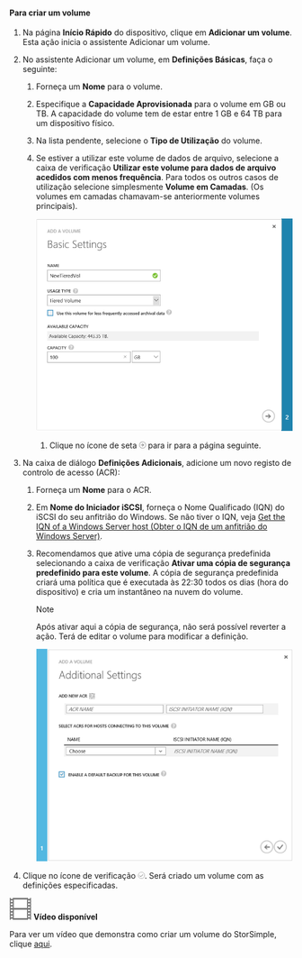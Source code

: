 <!--author=SharS last changed: 02/04/2016-->

#### Para criar um volume
1. Na página **Início Rápido** do dispositivo, clique em **Adicionar um volume**. Esta ação inicia o assistente Adicionar um volume.
2. No assistente Adicionar um volume, em **Definições Básicas**, faça o seguinte:
   
   1. Forneça um **Nome** para o volume.
   2. Especifique a **Capacidade Aprovisionada** para o volume em GB ou TB. A capacidade do volume tem de estar entre 1 GB e 64 TB para um dispositivo físico.
   3. Na lista pendente, selecione o **Tipo de Utilização** do volume. 
   4. Se estiver a utilizar este volume de dados de arquivo, selecione a caixa de verificação **Utilizar este volume para dados de arquivo acedidos com menos frequência**. Para todos os outros casos de utilização selecione simplesmente **Volume em Camadas**. (Os volumes em camadas chamavam-se anteriormente volumes principais).
      
        ![Adicionar volume](./media/storsimple-create-volume/ScreenshotUpdate1VolumeFlow.png)
      
      1. Clique no ícone de seta ![ícone de seta](./media/storsimple-create-volume/HCS_ArrowIcon-include.png) para ir para a página seguinte.
3. Na caixa de diálogo **Definições Adicionais**, adicione um novo registo de controlo de acesso (ACR):
   
   1. Forneça um **Nome** para o ACR.
   2. Em **Nome do Iniciador iSCSI**, forneça o Nome Qualificado (IQN) do iSCSI do seu anfitrião do Windows. Se não tiver o IQN, veja [Get the IQN of a Windows Server host (Obter o IQN de um anfitrião do Windows Server)](#get-the-iqn-of-a-windows-server-host).
   3. Recomendamos que ative uma cópia de segurança predefinida selecionando a caixa de verificação **Ativar uma cópia de segurança predefinido para este volume**. A cópia de segurança predefinida criará uma política que é executada às 22:30 todos os dias (hora do dispositivo) e cria um instantâneo na nuvem do volume.
      
      > [!NOTE]
      > Após ativar aqui a cópia de segurança, não será possível reverter a ação. Terá de editar o volume para modificar a definição.
      > 
      > 
      
        ![Adicionar volume](./media/storsimple-create-volume/AddVolume2-include.png)
4. Clique no ícone de verificação ![ícone de verificação](./media/storsimple-create-volume/HCS_CheckIcon-include.png). Será criado um volume com as definições especificadas.

![Vídeo disponível](./media/storsimple-create-volume/Video_icon.png) **Vídeo disponível**

Para ver um vídeo que demonstra como criar um volume do StorSimple, clique [aqui](https://azure.microsoft.com/documentation/videos/create-a-storsimple-volume/).

<!--HONumber=Jun16_HO2-->


